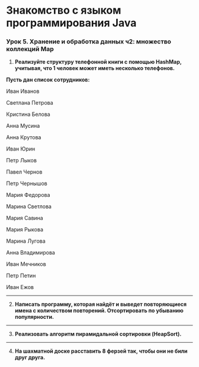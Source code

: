 # **Знакомство с языком программирования Java**

### __Урок 5. Хранение и обработка данных ч2: множество коллекций Map__

1. __Реализуйте структуру телефонной книги с помощью HashMap, учитывая, что 1 человек может иметь несколько телефонов.__

__Пусть дан список сотрудников:__

Иван Иванов

Светлана Петрова

Кристина Белова

Анна Мусина

Анна Крутова

Иван Юрин

Петр Лыков

Павел Чернов

Петр Чернышов

Мария Федорова

Марина Светлова

Мария Савина

Мария Рыкова

Марина Лугова

Анна Владимирова

Иван Мечников

Петр Петин

Иван Ежов
___________________________
2. __Написать программу, которая найдёт и выведет повторяющиеся имена с количеством повторений. Отсортировать по убыванию популярности.__
___________________________________
3. __Реализовать алгоритм пирамидальной сортировки (HeapSort).__
____________________________________
4. __На шахматной доске расставить 8 ферзей так, чтобы они не били друг друга.__